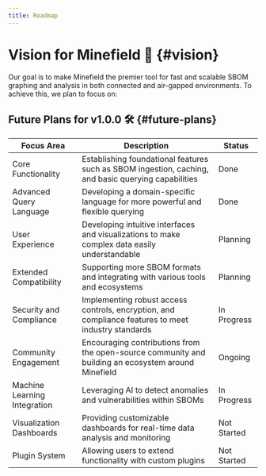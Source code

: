```yaml
---
title: Roadmap
---
```


# Vision for Minefield 🚀 {#vision}

Our goal is to make Minefield the premier tool for fast and scalable SBOM graphing and analysis in both connected and air-gapped environments. To achieve this, we plan to focus on:

## Future Plans for v1.0.0 🛠️ {#future-plans}

| Focus Area | Description | Status |
|------------|-------------|--------|
| Core Functionality | Establishing foundational features such as SBOM ingestion, caching, and basic querying capabilities | Done |
| Advanced Query Language | Developing a domain-specific language for more powerful and flexible querying | Done |
| User Experience | Developing intuitive interfaces and visualizations to make complex data easily understandable | Planning |
| Extended Compatibility | Supporting more SBOM formats and integrating with various tools and ecosystems | Planning |
| Security and Compliance | Implementing robust access controls, encryption, and compliance features to meet industry standards | In Progress |
| Community Engagement | Encouraging contributions from the open-source community and building an ecosystem around Minefield | Ongoing |
| Machine Learning Integration | Leveraging AI to detect anomalies and vulnerabilities within SBOMs | In Progress |
| Visualization Dashboards | Providing customizable dashboards for real-time data analysis and monitoring | Not Started |
| Plugin System | Allowing users to extend functionality with custom plugins | Not Started |